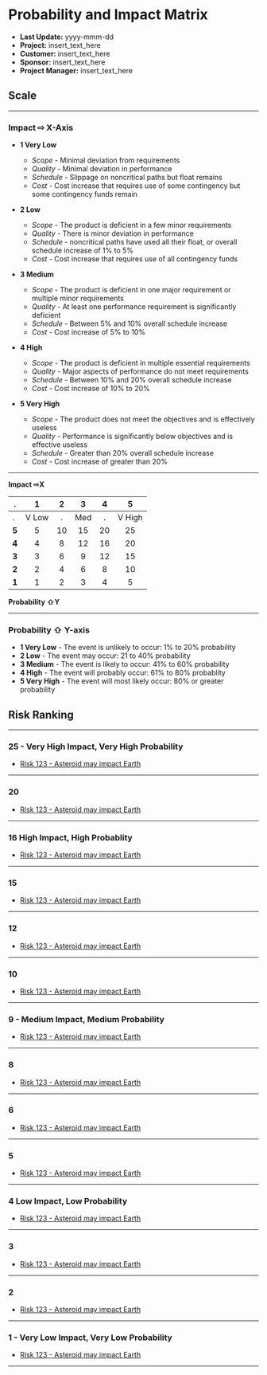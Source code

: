 # Probability and Impact Matrix

- **Last Update:** yyyy-mmm-dd
- **Project:** insert_text_here
- **Customer:** insert_text_here
- **Sponsor:** insert_text_here
- **Project Manager:** insert_text_here

## Scale

--------------------------------------------------------------------------------

### Impact ⇨ X-Axis

- **1 Very Low**

  - _Scope_ - Minimal deviation from requirements
  - _Quality_ - Minimal deviation in performance
  - _Schedule_ - Slippage on noncritical paths but float remains
  - _Cost_ - Cost increase that requires use of some contingency but some contingency funds remain

- **2 Low**

  - _Scope_ - The product is deficient in a few minor requirements
  - _Quality_ - There is minor deviation in performance
  - _Schedule_ - noncritical paths have used all their float, or overall schedule increase of 1% to 5%
  - _Cost_ - Cost increase that requires use of all contingency funds

- **3 Medium**

  - _Scope_ - The product is deficient in one major requirement or multiple minor requirements
  - _Quality_ - At least one performance requirement is significantly deficient
  - _Schedule_ - Between 5% and 10% overall schedule increase
  - _Cost_ - Cost increase of 5% to 10%

- **4 High**

  - _Scope_ - The product is deficient in multiple essential requirements
  - _Quality_ - Major aspects of performance do not meet requirements
  - _Schedule_ - Between 10% and 20% overall schedule increase
  - _Cost_ - Cost increase of 10% to 20%

- **5 Very High**

  - _Scope_ - The product does not meet the objectives and is effectively useless
  - _Quality_ - Performance is significantly below objectives and is effective useless
  - _Schedule_ - Greater than 20% overall schedule increase
  - _Cost_ - Cost increase of greater than 20%

--------------------------------------------------------------------------------

**Impact ⇨X**

.     | **1** | **2** | **3** | **4** | **5**
----- | :---: | :---: | :---: | :---: | :----:
.     | V Low |   .   |  Med  |   .   | V High
**5** |   5   |  10   |  15   |  20   |   25
**4** |   4   |   8   |  12   |  16   |   20
**3** |   3   |   6   |   9   |  12   |   15
**2** |   2   |   4   |   6   |   8   |   10
**1** |   1   |   2   |   3   |   4   |   5

**Probability ⇧Y**

--------------------------------------------------------------------------------

### Probability ⇧ Y-axis

- **1 Very Low** - The event is unlikely to occur: 1% to 20% probability
- **2 Low** - The event may occur: 21 to 40% probability
- **3 Medium** - The event is likely to occur: 41% to 60% probability
- **4 High** - The event will probably occur: 61% to 80% probablity
- **5 Very High** - The event will most likely occur: 80% or greater probability

## Risk Ranking

--------------------------------------------------------------------------------

### 25 - Very High Impact, Very High Probability

- [Risk 123 - Asteroid may impact Earth](http://www.google.com)

--------------------------------------------------------------------------------

### 20

- [Risk 123 - Asteroid may impact Earth](http://www.google.com)

--------------------------------------------------------------------------------

### 16 High Impact, High Probablity

- [Risk 123 - Asteroid may impact Earth](http://www.google.com)

--------------------------------------------------------------------------------

### 15

- [Risk 123 - Asteroid may impact Earth](http://www.google.com)

--------------------------------------------------------------------------------

### 12

- [Risk 123 - Asteroid may impact Earth](http://www.google.com)

--------------------------------------------------------------------------------

### 10

- [Risk 123 - Asteroid may impact Earth](http://www.google.com)

--------------------------------------------------------------------------------

### 9 - Medium Impact, Medium Probability

- [Risk 123 - Asteroid may impact Earth](http://www.google.com)

--------------------------------------------------------------------------------

### 8

- [Risk 123 - Asteroid may impact Earth](http://www.google.com)

--------------------------------------------------------------------------------

### 6

- [Risk 123 - Asteroid may impact Earth](http://www.google.com)

--------------------------------------------------------------------------------

### 5

- [Risk 123 - Asteroid may impact Earth](http://www.google.com)

--------------------------------------------------------------------------------

### 4 Low Impact, Low Probability

- [Risk 123 - Asteroid may impact Earth](http://www.google.com)

--------------------------------------------------------------------------------

### 3

- [Risk 123 - Asteroid may impact Earth](http://www.google.com)

--------------------------------------------------------------------------------

### 2

- [Risk 123 - Asteroid may impact Earth](http://www.google.com)

--------------------------------------------------------------------------------

### 1 - Very Low Impact, Very Low Probability

- [Risk 123 - Asteroid may impact Earth](http://www.google.com)

--------------------------------------------------------------------------------

